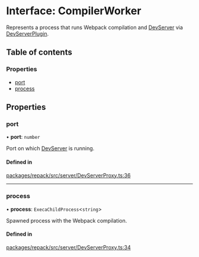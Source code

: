 # Interface: CompilerWorker

Represents a process that runs Webpack compilation and [DevServer](../classes/DevServer.md)
via [DevServerPlugin](../classes/DevServerPlugin.md).

## Table of contents

### Properties

- [port](./CompilerWorker.md#port)
- [process](./CompilerWorker.md#process)

## Properties

### port

• **port**: `number`

Port on which [DevServer](../classes/DevServer.md) is running.

#### Defined in

[packages/repack/src/server/DevServerProxy.ts:36](https://github.com/callstack/repack/blob/a78f6b9/packages/repack/src/server/DevServerProxy.ts#L36)

___

### process

• **process**: `ExecaChildProcess`<`string`\>

Spawned process with the Webpack compilation.

#### Defined in

[packages/repack/src/server/DevServerProxy.ts:34](https://github.com/callstack/repack/blob/a78f6b9/packages/repack/src/server/DevServerProxy.ts#L34)
